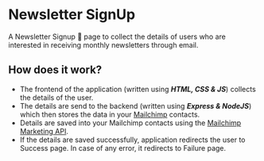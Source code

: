 # Newsletter SignUp
A Newsletter Signup :page_with_curl: page to collect the details of users who are interested in receiving monthly newsletters through email.

## How does it work?
- The frontend of the application (written using ***HTML, CSS & JS***) collects the details of the user.
- The details are send to the backend (written using ***Express & NodeJS***) which then stores the data in your [Mailchimp](https://mailchimp.com/) contacts.
- Details are saved into your Mailchimp contacts using the [Mailchimp Marketing API](https://mailchimp.com/developer/marketing/guides/quick-start/).
- If the details are saved successfully, application redirects the user to Success page. In case of any error, it redirects to Failure page.
